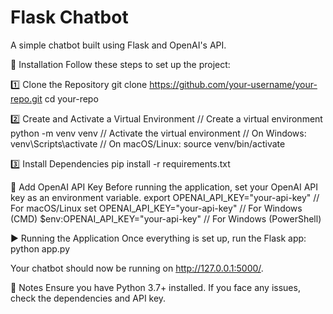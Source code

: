 # Flask Chatbot

A simple chatbot built using Flask and OpenAI's API.

🚀 Installation
Follow these steps to set up the project:

1️⃣ Clone the Repository
git clone https://github.com/your-username/your-repo.git
cd your-repo

2️⃣ Create and Activate a Virtual Environment
// Create a virtual environment
python -m venv venv
// Activate the virtual environment
// On Windows:
venv\Scripts\activate
// On macOS/Linux:
source venv/bin/activate

3️⃣ Install Dependencies
pip install -r requirements.txt

🔑 Add OpenAI API Key
Before running the application, set your OpenAI API key as an environment variable.
export OPENAI_API_KEY="your-api-key"  // For macOS/Linux
set OPENAI_API_KEY="your-api-key"     // For Windows (CMD)
$env:OPENAI_API_KEY="your-api-key"    // For Windows (PowerShell)

▶️ Running the Application
Once everything is set up, run the Flask app:
python app.py

Your chatbot should now be running on http://127.0.0.1:5000/.

📌 Notes
Ensure you have Python 3.7+ installed.
If you face any issues, check the dependencies and API key.

